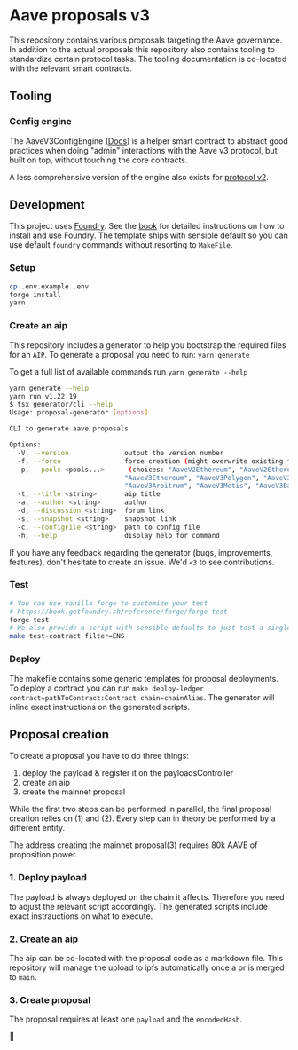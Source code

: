 # Aave proposals v3

This repository contains various proposals targeting the Aave governance.
In addition to the actual proposals this repository also contains tooling to standardize certain protocol tasks.
The tooling documentation is co-located with the relevant smart contracts.

## Tooling

### Config engine

The AaveV3ConfigEngine ([Docs](https://github.com/bgd-labs/aave-helpers/tree/master/src/v3-config-engine#how-to-use-the-engine)) is a helper smart contract to abstract good practices when doing "admin" interactions with the Aave v3 protocol, but built on top, without touching the core contracts.

A less comprehensive version of the engine also exists for [protocol v2](https://github.com/bgd-labs/aave-helpers/tree/master/src/v2-config-engine).

## Development

This project uses [Foundry](https://getfoundry.sh). See the [book](https://book.getfoundry.sh/getting-started/installation.html) for detailed instructions on how to install and use Foundry.
The template ships with sensible default so you can use default `foundry` commands without resorting to `MakeFile`.

### Setup

```sh
cp .env.example .env
forge install
yarn
```

### Create an aip

This repository includes a generator to help you bootstrap the required files for an `AIP`.
To generate a proposal you need to run: `yarn generate`

To get a full list of available commands run `yarn generate --help`

```sh
yarn generate --help
yarn run v1.22.19
$ tsx generator/cli --help
Usage: proposal-generator [options]

CLI to generate aave proposals

Options:
  -V, --version              output the version number
  -f, --force                force creation (might overwrite existing files)
  -p, --pools <pools...>      (choices: "AaveV2Ethereum", "AaveV2EthereumAMM", "AaveV2Polygon", "AaveV2Avalanche",
                             "AaveV3Ethereum", "AaveV3Polygon", "AaveV3Avalanche", "AaveV3Optimism",
                             "AaveV3Arbitrum", "AaveV3Metis", "AaveV3Base")
  -t, --title <string>       aip title
  -a, --author <string>      author
  -d, --discussion <string>  forum link
  -s, --snapshot <string>    snapshot link
  -c, --configFile <string>  path to config file
  -h, --help                 display help for command
```

If you have any feedback regarding the generator (bugs, improvements, features), don't hesitate to create an issue. We'd `<3` to see contributions.

### Test

```sh
# You can use vanilla forge to customize your test
# https://book.getfoundry.sh/reference/forge/forge-test
forge test
# We also provide a script with sensible defaults to just test a single contract matching a filter
make test-contract filter=ENS
```

### Deploy

The makefile contains some generic templates for proposal deployments.
To deploy a contract you can run `make deploy-ledger contract=pathToContract:Contract chain=chainAlias`.
The generator will inline exact instructions on the generated scripts.

## Proposal creation

To create a proposal you have to do three things:

1. deploy the payload & register it on the payloadsController
2. create an aip
3. create the mainnet proposal

While the first two steps can be performed in parallel, the final proposal creation relies on (1) and (2).
Every step can in theory be performed by a different entity.

The address creating the mainnet proposal(3) requires 80k AAVE of proposition power.

### 1. Deploy payload

The payload is always deployed on the chain it affects.
Therefore you need to adjust the relevant script accordingly.
The generated scripts include exact instrauctions on what to execute.

### 2. Create an aip

The aip can be co-located with the proposal code as a markdown file.
This repository will manage the upload to ipfs automatically once a pr is merged to `main`.

### 3. Create proposal

The proposal requires at least one `payload` and the `encodedHash`.

:tada:
